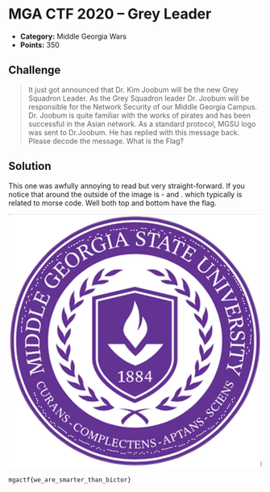 # MGA CTF 2020 – Grey Leader

* **Category:** Middle Georgia Wars
* **Points:** 350

## Challenge

> It just got announced that Dr. Kim Joobum will be the new Grey Squadron Leader. As the Grey Squadron leader 
Dr. Joobum will be responsible for the Network Security of our Middle Georgia Campus. Dr. Joobum is quite 
familiar with the works of pirates and has been successful in the Asian network. As a standard protocol, 
MGSU logo was sent to Dr.Joobum. He has replied with this message back. Please decode the message. 
What is the Flag?

## Solution

This one was awfully annoying to read but very straight-forward. If you notice that around the outside of the image is - and . which typically is related to morse code. Well both top and bottom have the flag. 

![Morse code](../IMAGES/mga-grey1.png)

```
mgactf{we_are_smarter_than_bictor}
```
